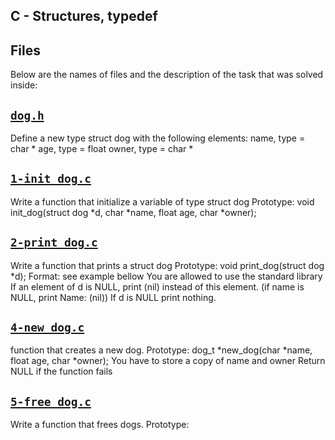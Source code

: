 ## C - Structures, typedef

## Files
Below are the names of files and the description of the task that was solved inside:


## [`dog.h`](dog.h)
Define a new type struct dog with the following elements:
name, type = char *
age, type = float
owner, type = char *

## [`1-init_dog.c`](1-init_dog.c)
Write a function that initialize a variable of type struct dog
Prototype: void init_dog(struct dog *d, char *name, float age, char *owner);

## [`2-print_dog.c`](2-print_dog.c)
Write a function that prints a struct dog
Prototype: void print_dog(struct dog *d);
Format: see example bellow
You are allowed to use the standard library
If an element of d is NULL, print (nil) instead of this element. (if name is NULL, print Name: (nil))
If d is NULL print nothing.

## [`4-new_dog.c`](4-new_dog.c)
function that creates a new dog.
Prototype: dog_t *new_dog(char *name, float age, char *owner);
You have to store a copy of name and owner
Return NULL if the function fails

## [`5-free_dog.c`](5-free_dog.c)
Write a function that frees dogs.
Prototype:
